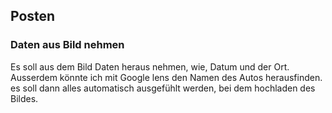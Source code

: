 ## Posten
### Daten aus Bild nehmen
Es soll aus dem Bild Daten heraus nehmen, wie, Datum und der Ort.
Ausserdem könnte ich mit Google lens den Namen des Autos herausfinden.
es soll dann alles automatisch ausgefühlt werden, bei dem hochladen des Bildes.